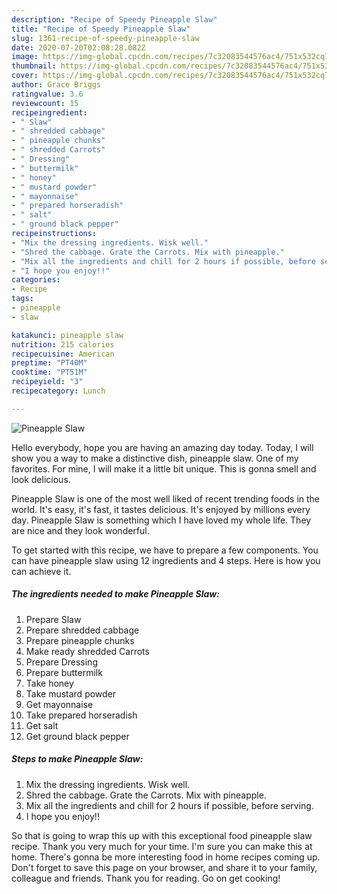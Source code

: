 ```yaml
---
description: "Recipe of Speedy Pineapple Slaw"
title: "Recipe of Speedy Pineapple Slaw"
slug: 1361-recipe-of-speedy-pineapple-slaw
date: 2020-07-20T02:08:28.082Z
image: https://img-global.cpcdn.com/recipes/7c32083544576ac4/751x532cq70/pineapple-slaw-recipe-main-photo.jpg
thumbnail: https://img-global.cpcdn.com/recipes/7c32083544576ac4/751x532cq70/pineapple-slaw-recipe-main-photo.jpg
cover: https://img-global.cpcdn.com/recipes/7c32083544576ac4/751x532cq70/pineapple-slaw-recipe-main-photo.jpg
author: Grace Briggs
ratingvalue: 3.6
reviewcount: 15
recipeingredient:
- " Slaw"
- " shredded cabbage"
- " pineapple chunks"
- " shredded Carrots"
- " Dressing"
- " buttermilk"
- " honey"
- " mustard powder"
- " mayonnaise"
- " prepared horseradish"
- " salt"
- " ground black pepper"
recipeinstructions:
- "Mix the dressing ingredients. Wisk well."
- "Shred the cabbage. Grate the Carrots. Mix with pineapple."
- "Mix all the ingredients and chill for 2 hours if possible, before serving."
- "I hope you enjoy!!"
categories:
- Recipe
tags:
- pineapple
- slaw

katakunci: pineapple slaw 
nutrition: 215 calories
recipecuisine: American
preptime: "PT40M"
cooktime: "PT51M"
recipeyield: "3"
recipecategory: Lunch

---
```



![Pineapple Slaw](https://img-global.cpcdn.com/recipes/7c32083544576ac4/751x532cq70/pineapple-slaw-recipe-main-photo.jpg)

Hello everybody, hope you are having an amazing day today. Today, I will show you a way to make a distinctive dish, pineapple slaw. One of my favorites. For mine, I will make it a little bit unique. This is gonna smell and look delicious.



Pineapple Slaw is one of the most well liked of recent trending foods in the world. It's easy, it's fast, it tastes delicious. It's enjoyed by millions every day. Pineapple Slaw is something which I have loved my whole life. They are nice and they look wonderful.


To get started with this recipe, we have to prepare a few components. You can have pineapple slaw using 12 ingredients and 4 steps. Here is how you can achieve it.

<!--inarticleads1-->

##### The ingredients needed to make Pineapple Slaw:

1. Prepare  Slaw
1. Prepare  shredded cabbage
1. Prepare  pineapple chunks
1. Make ready  shredded Carrots
1. Prepare  Dressing
1. Prepare  buttermilk
1. Take  honey
1. Take  mustard powder
1. Get  mayonnaise
1. Take  prepared horseradish
1. Get  salt
1. Get  ground black pepper




<!--inarticleads2-->

##### Steps to make Pineapple Slaw:

1. Mix the dressing ingredients. Wisk well.
1. Shred the cabbage. Grate the Carrots. Mix with pineapple.
1. Mix all the ingredients and chill for 2 hours if possible, before serving.
1. I hope you enjoy!!




So that is going to wrap this up with this exceptional food pineapple slaw recipe. Thank you very much for your time. I'm sure you can make this at home. There's gonna be more interesting food in home recipes coming up. Don't forget to save this page on your browser, and share it to your family, colleague and friends. Thank you for reading. Go on get cooking!
